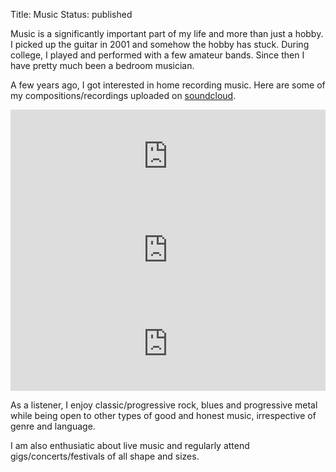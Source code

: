 Title: Music
Status: published

Music is a significantly important part of my life and more than just
a hobby. I picked up the guitar in 2001 and somehow the hobby has
stuck. During college, I played and performed with a few amateur
bands. Since then I have pretty much been a bedroom musician.

A few years ago, I got interested in home recording music. Here are
some of my compositions/recordings uploaded on
[soundcloud](https://soundcloud.com/vineet-naik).

<iframe width="100%" height="150" scrolling="no" frameborder="no"
src="https://w.soundcloud.com/player/?url=https%3A//api.soundcloud.com/tracks/1004120218&color=%23ff5500&auto_play=false&hide_related=false&show_comments=true&show_user=true&show_reposts=false&show_teaser=true&visual=true"></iframe>

<iframe width="100%" height="150" scrolling="no" frameborder="no"
src="https://w.soundcloud.com/player/?url=https%3A//api.soundcloud.com/tracks/321257461&amp;auto_play=false&amp;hide_related=false&amp;show_comments=true&amp;show_user=true&amp;show_reposts=false&amp;visual=true"></iframe>

<iframe width="100%" height="150" scrolling="no" frameborder="no"
src="https://w.soundcloud.com/player/?url=https%3A//api.soundcloud.com/tracks/310452844&amp;auto_play=false&amp;hide_related=false&amp;show_comments=true&amp;show_user=true&amp;show_reposts=false&amp;visual=true"></iframe>

As a listener, I enjoy classic/progressive rock, blues and progressive
metal while being open to other types of good and honest music,
irrespective of genre and language.

I am also enthusiatic about live music and regularly attend
gigs/concerts/festivals of all shape and sizes.
